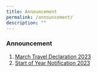 ```yaml
---
title: Announcement
permalink: /announcement/
description: ""
---
```

### Announcement

1. [March Travel Declaration 2023](/files/2023/T1/March%20Travel%20Declaration%202023.pdf)
2. [Start of Year Notification 2023](/files/2023/T1/2023%20Start%20of%20Year%20Notification_FINAL%20v2.pdf)